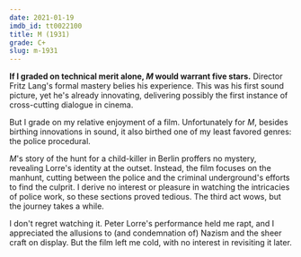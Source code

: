 ```yaml
---
date: 2021-01-19
imdb_id: tt0022100
title: M (1931)
grade: C+
slug: m-1931
---
```


**If I graded on technical merit alone, _M_ would warrant five stars.** Director Fritz Lang's formal mastery belies his experience. This was his first sound picture, yet he's already innovating, delivering possibly the first instance of cross-cutting dialogue in cinema.

<!-- end -->

But I grade on my relative enjoyment of a film. Unfortunately for _M_, besides birthing innovations in sound, it also birthed one of my least favored genres: the police procedural.

_M_'s story of the hunt for a child-killer in Berlin proffers no mystery, revealing Lorre's identity at the outset. Instead, the film focuses on the manhunt, cutting between the police and the criminal underground's efforts to find the culprit. I derive no interest or pleasure in watching the intricacies of police work, so these sections proved tedious. The third act wows, but the journey takes a while.

I don't regret watching it. Peter Lorre's performance held me rapt, and I appreciated the allusions to (and condemnation of) Nazism and the sheer craft on display. But the film left me cold, with no interest in revisiting it later.